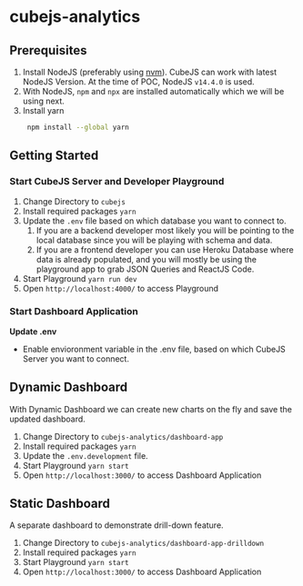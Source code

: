 # cubejs-analytics

## Prerequisites

1. Install NodeJS (preferably using [nvm](https://github.com/nvm-sh/nvm)). CubeJS can work with latest NodeJS Version. At the time of POC, NodeJS `v14.4.0` is used.
1. With NodeJS, `npm` and `npx` are installed automatically which we will be using next.
1. Install yarn
   ```bash
    npm install --global yarn
    ```

## Getting Started

### Start CubeJS Server and Developer Playground

1. Change Directory to `cubejs`
1. Install required packages `yarn`
1. Update the `.env` file based on which database you want to connect to.
   1. If you are a backend developer most likely you will be pointing to the local database since you will be playing with schema and data.
   1. If you are a frontend developer you can use Heroku Database where data is already populated, and you will mostly be using the playground app to grab JSON Queries and ReactJS Code.
1. Start Playground `yarn run dev`
1. Open `http://localhost:4000/` to access Playground

### Start Dashboard Application

**Update .env**
- Enable envioronment variable in the .env file, based on which CubeJS Server you want to connect.

## Dynamic Dashboard

With Dynamic Dashboard we can create new charts on the fly and save the updated dashboard. 

1. Change Directory to `cubejs-analytics/dashboard-app `
1. Install required packages `yarn`
1. Update the `.env.development` file.
1. Start Playground `yarn start`
1. Open `http://localhost:3000/` to access Dashboard Application

## Static Dashboard

A separate dashboard to demonstrate drill-down feature.

1. Change Directory to `cubejs-analytics/dashboard-app-drilldown`
1. Install required packages `yarn`
1. Start Playground `yarn start`
1. Open `http://localhost:3000/` to access Dashboard Application
